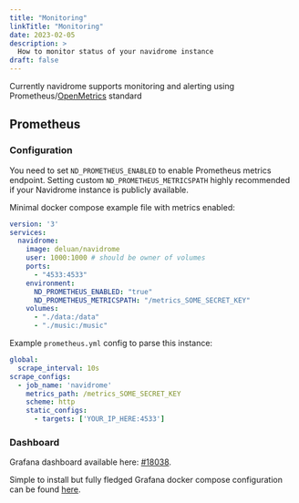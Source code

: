 ```yaml
---
title: "Monitoring"
linkTitle: "Monitoring"
date: 2023-02-05
description: >
  How to monitor status of your navidrome instance
draft: false
---
```


Currently navidrome supports monitoring and alerting using
Prometheus/[OpenMetrics](https://github.com/OpenObservability/OpenMetrics/blob/main/specification/OpenMetrics.md)
standard

## Prometheus

### Configuration
You need to set `ND_PROMETHEUS_ENABLED` to enable Prometheus metrics endpoint.
Setting custom `ND_PROMETHEUS_METRICSPATH` highly recommended if your Navidrome
instance is publicly available.

Minimal docker compose example file with metrics enabled:

```yml
version: '3'
services:
  navidrome:
    image: deluan/navidrome
    user: 1000:1000 # should be owner of volumes
    ports:
      - "4533:4533"
    environment:
      ND_PROMETHEUS_ENABLED: "true"
      ND_PROMETHEUS_METRICSPATH: "/metrics_SOME_SECRET_KEY"
    volumes:
      - "./data:/data"
      - "./music:/music"
```

Example `prometheus.yml` config to parse this instance:
```yml
global:
  scrape_interval: 10s
scrape_configs:
  - job_name: 'navidrome'
    metrics_path: /metrics_SOME_SECRET_KEY
    scheme: http
    static_configs:
      - targets: ['YOUR_IP_HERE:4533']
```

### Dashboard
Grafana dashboard available here: [#18038](https://grafana.com/grafana/dashboards/18038-navidrome/).

Simple to install but fully fledged Grafana docker compose configuration
can be found [here](https://github.com/Einsteinish/Docker-Compose-Prometheus-and-Grafana).

